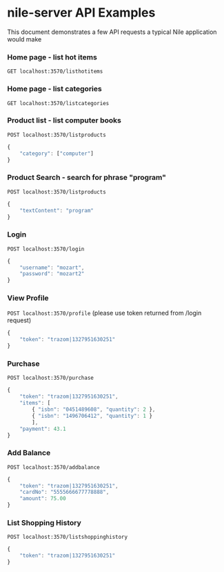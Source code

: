 # nile-server API Examples

This document demonstrates a few API requests a typical Nile application would make

### Home page - list hot items

`GET localhost:3570/listhotitems`

### Home page - list categories

`GET localhost:3570/listcategories`

### Product list - list computer books

`POST localhost:3570/listproducts`

```js
{
	"category": ["computer"]
}
```

### Product Search - search for phrase "program"

`POST localhost:3570/listproducts`

```js
{
	"textContent": "program"
}
```

### Login

`POST localhost:3570/login`

```js
{
	"username": "mozart",
	"password": "mozart2"
}
```

### View Profile

`POST localhost:3570/profile` (please use token returned from /login request)

```js
{
	"token": "trazom|1327951630251"
}
```

### Purchase

`POST localhost:3570/purchase`

```js
{
	"token": "trazom|1327951630251",
	"items": [
		{ "isbn": "0451489608", "quantity": 2 },
		{ "isbn": "1496706412", "quantity": 1 }
		],
	"payment": 43.1
}
```

### Add Balance

`POST localhost:3570/addbalance`

```js
{
	"token": "trazom|1327951630251",
	"cardNo": "5555666677778888",
	"amount": 75.00
}
```

### List Shopping History

`POST localhost:3570/listshoppinghistory`

```js
{
	"token": "trazom|1327951630251"
}
```

